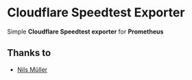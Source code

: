 # Cloudflare Speedtest Exporter

Simple **Cloudflare Speedtest exporter** for **Prometheus**

## Thanks to

- [Nils Müller](https://github.com/tyriis)

